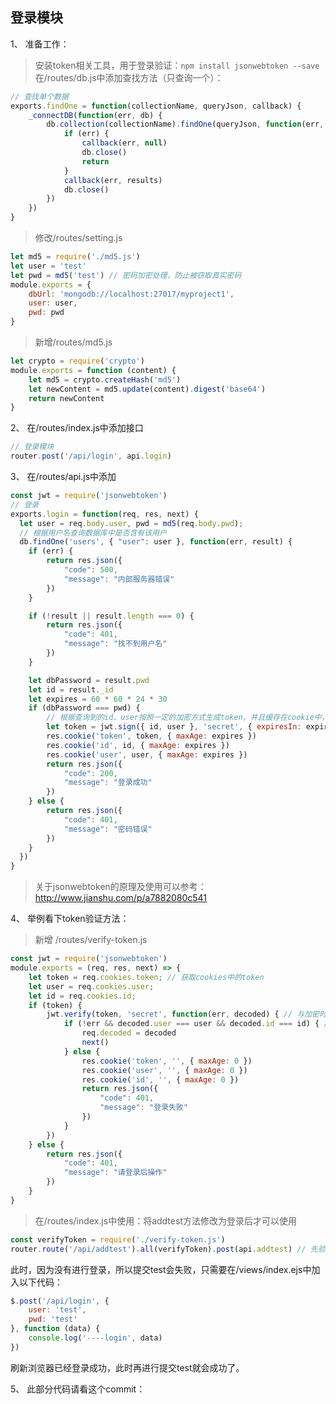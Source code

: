 ## 登录模块

1、 准备工作：

> 安装token相关工具，用于登录验证：`npm install jsonwebtoken --save`
> 在/routes/db.js中添加查找方法（只查询一个）：
```javascript
// 查找单个数据
exports.findOne = function(collectionName, queryJson, callback) {
	_connectDB(function(err, db) {
		db.collection(collectionName).findOne(queryJson, function(err, results) {
			if (err) {
				callback(err, null)
				db.close()
				return
			}
			callback(err, results)
			db.close()
		})
	})
}
```
> 修改/routes/setting.js
```javascript
let md5 = require('./md5.js')
let user = 'test'
let pwd = md5('test') // 密码加密处理，防止被窃取真实密码
module.exports = {
    dbUrl: 'mongodb://localhost:27017/myproject1',
    user: user,
    pwd: pwd
}
```
> 新增/routes/md5.js
```javascript
let crypto = require('crypto')
module.exports = function (content) {
    let md5 = crypto.createHash('md5')
    let newContent = md5.update(content).digest('base64')
    return newContent
}
```

2、 在/routes/index.js中添加接口

```javascript
// 登录模块
router.post('/api/login', api.login)
```
3、 在/routes/api.js中添加
```javascript
const jwt = require('jsonwebtoken')
// 登录
exports.login = function(req, res, next) {
  let user = req.body.user, pwd = md5(req.body.pwd);
  // 根据用户名查询数据库中是否含有该用户
  db.findOne('users', { "user": user }, function(err, result) {
    if (err) {
		return res.json({
			"code": 500,
			"message": "内部服务器错误"
		})
    }

    if (!result || result.length === 0) {
		return res.json({
			"code": 401,
			"message": "找不到用户名"
		})
    }

    let dbPassword = result.pwd
    let id = result._id
    let expires = 60 * 60 * 24 * 30
    if (dbPassword === pwd) {
        // 根据查询到的id、user按照一定的加密方式生成token，并且缓存在cookie中，后期当用户使用别的接口的时候我们可以直接通过req.cookies.token获取到token，此时根据该用户的id和user利用同样的方法解密得到对应的user和id，将新旧数据对比即可知道该token是否为正确登录的token
        let token = jwt.sign({ id, user }, 'secret', { expiresIn: expires })
        res.cookie('token', token, { maxAge: expires })
        res.cookie('id', id, { maxAge: expires })
        res.cookie('user', user, { maxAge: expires })
        return res.json({
            "code": 200,
            "message": "登录成功"
        })
    } else {
		return res.json({
			"code": 401,
			"message": "密码错误"
		})
    }
  })
}
```
> 关于jsonwebtoken的原理及使用可以参考：http://www.jianshu.com/p/a7882080c541

4、 举例看下token验证方法：

> 新增 /routes/verify-token.js
```javascript
const jwt = require('jsonwebtoken')
module.exports = (req, res, next) => {
	let token = req.cookies.token; // 获取cookies中的token
	let user = req.cookies.user;
	let id = req.cookies.id;
	if (token) {
		jwt.verify(token, 'secret', function(err, decoded) { // 与加密时使用同样的方法对token进行解密
			if (!err && decoded.user === user && decoded.id === id) { // token正确就进入下一个方法继续执行，否则就清空cookie
				req.decoded = decoded
				next()
			} else {
				res.cookie('token', '', { maxAge: 0 })
				res.cookie('user', '', { maxAge: 0 })
				res.cookie('id', '', { maxAge: 0 })
				return res.json({
					"code": 401,
					"message": "登录失败"
				})
			}
		})
	} else {
		return res.json({
			"code": 401,
			"message": "请登录后操作"
		})
	}
}
```
> 在/routes/index.js中使用：将addtest方法修改为登录后才可以使用
```javascript
const verifyToken = require('./verify-token.js')
router.route('/api/addtest').all(verifyToken).post(api.addtest) // 先验证是否有正确的token，正确才能进行下一步提交
```
此时，因为没有进行登录，所以提交test会失败，只需要在/views/index.ejs中加入以下代码：
```javascript
$.post('/api/login', {
	user: 'test',
	pwd: 'test'
}, function (data) {
	console.log('----login', data)
})
```
刷新浏览器已经登录成功，此时再进行提交test就会成功了。

5、 此部分代码请看这个commit：
